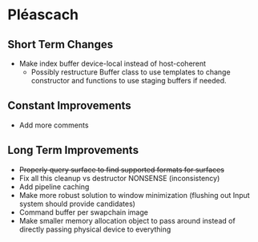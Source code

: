 # Pléascach

## Short Term Changes
- Make index buffer device-local instead of host-coherent
	- Possibly restructure Buffer class to use templates to change
		constructor and functions to use staging buffers if needed.
## Constant Improvements
- Add more comments
## Long Term Improvements
- ~~Properly query surface to find supported formats for surfaces~~
- Fix all this cleanup vs destructor NONSENSE (inconsistency)
- Add pipeline caching
- Make more robust solution to window minimization (flushing out Input system should provide candidates)
- Command buffer per swapchain image
- Make smaller memory allocation object to pass around instead of directly passing physical device to everything